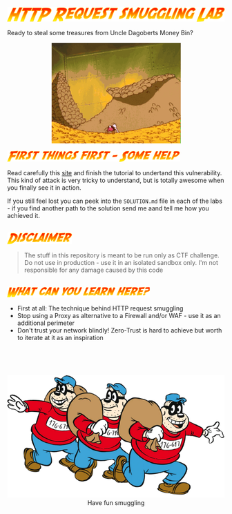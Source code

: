 <img src="static/tag.png">

Ready to steal some treasures from Uncle Dagoberts Money Bin? 

<p align="center">
<img width="300" src="static/fontaine.gif">
</p>

<img width="400" src="static/help.png">
<br>

Read carefully this [site](https://portswigger.net/web-security/request-smuggling) and finish the tutorial to undertand this vulnerability. This kind of attack is very tricky to understand, but is totally awesome when you finally see it in action.

If you still feel lost you can peek into the `SOLUTION.md` file in each of the labs - if you find another path to the solution send me aand tell me how you achieved it.

<br>
<img width="150" src="static/disclaimer.png">
<br>

> The stuff in this repository is meant to be run only as CTF challenge. Do not use in production - use it in an isolated sandbox only. I'm not responsible for any damage caused by this code

<br>
<img width="330" src="static/learn.png">
<br>

* First at all: The technique behind HTTP request smuggling
* Stop using a Proxy as alternative to a Firewall and/or WAF - use it as an additional perimeter
* Don't trust your network blindly! Zero-Trust is hard to achieve but worth to iterate at it as an inspiration

<br>
<br>
<br>
<p align="center">
<img width="600" src="static/panzerknacker.png">
<br> Have fun smuggling
</p>
